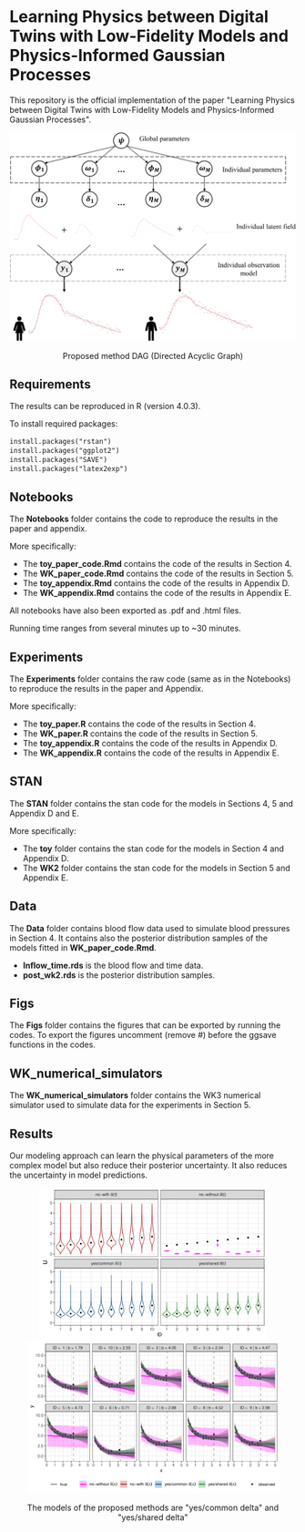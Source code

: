 # Learning Physics between Digital Twins with Low-Fidelity Models and Physics-Informed Gaussian Processes

This repository is the official implementation of the paper "Learning Physics between Digital Twins with Low-Fidelity Models and Physics-Informed Gaussian Processes". 

<p align="center">
 <img src="Figs/DAG.png" alt="drawing" width="600"/> 
</p>

<p align="center">
Proposed method DAG (Directed Acyclic Graph)
</p>

## Requirements
The results can be reproduced in R (version 4.0.3).

To install required packages:

```setup
install.packages("rstan") 
install.packages("ggplot2")
install.packages("SAVE")
install.packages("latex2exp")
```

## Notebooks

The **Notebooks** folder contains the code to reproduce the results in the paper and appendix. 

More specifically:


- The **toy_paper_code.Rmd** contains the code of the results in Section 4.
- The **WK_paper_code.Rmd** contains the code of the results in Section 5.
- The **toy_appendix.Rmd** contains the code of the results in Appendix D.
- The **WK_appendix.Rmd** contains the code of the results in Appendix E.

All notebooks have also been exported as .pdf and .html files. 

Running time ranges from several minutes up to ~30 minutes.

## Experiments
The **Experiments** folder contains the raw code (same as in the Notebooks) to reproduce the results in the paper and Appendix. 

More specifically:


- The **toy_paper.R** contains the code of the results in Section 4.
- The **WK_paper.R** contains the code of the results in Section 5.
- The **toy_appendix.R** contains the code of the results in Appendix D.
- The **WK_appendix.R** contains the code of the results in Appendix E.


## STAN
The **STAN** folder contains the stan code for the models in Sections 4, 5 and Appendix D and E.

More specifically:

- The **toy** folder contains the stan code for the models in Section 4 and Appendix D.
- The **WK2** folder contains the stan code for the models in Section 5 and Appendix E.

## Data
The **Data** folder contains blood flow data used to simulate blood pressures in Section 4. It contains also the posterior distribution samples of the models fitted in **WK_paper_code.Rmd**.

- **Inflow_time.rds** is the blood flow and time data.
- **post_wk2.rds** is the posterior distribution samples.

## Figs
The **Figs** folder contains the figures that can be exported by running the codes. To export the figures uncomment (remove #) before the ggsave functions in the codes.

## WK_numerical_simulators
The **WK_numerical_simulators** folder contains the WK3 numerical simulator used to simulate data for the experiments in Section 5.


## Results
Our modeling approach can learn the physical parameters of the more complex model but also reduce their posterior uncertainty. It also reduces the uncertainty in model predictions.

<p align="center">
  <img src="Figs/post_toy.png" alt="drawing" width="400"/>
  <img src="Figs/toy_pred.png" alt="drawing" width="443"/>
</p>

<p align="center">
The models of the proposed methods are "yes/common delta" and "yes/shared delta"
</p>